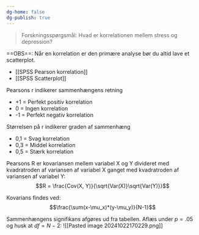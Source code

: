 ```yaml
---
dg-home: false
dg-publish: true
---
```


> Forskningsspørgsmål: Hvad er korrelationen mellem stress og depression?				


==OBS==: Når en korrelation er den primære analyse bør du altid lave et scatterplot.
- [[SPSS Pearson korrelation]]
- [[SPSS Scatterplot]]

Pearsons r indikerer sammenhængens retning
- +1 = Perfekt positiv korrelation
- 0 = Ingen korrelation
- -1 = Perfekt negativ korrelation

Størrelsen på r indikerer graden af sammenhæng
- 0,1 = Svag korrelation
- 0,3 = Middel korrelation
- 0,5 = Stærk korrelation

Pearsons R er kovariansen mellem variabel X og Y divideret med kvadratroden af variansen af variabel X ganget med kvadratroden af variansen af variabel Y:
$$R = \frac{Cov(X, Y)}{\sqrt{Var(X)}\sqrt{Var(Y)}}$$

Kovarians findes ved: $$\frac{\sum(x-\mu_x)*(y-\mu_y)}{N-1}$$

Sammenhængens signifikans afgøres ud fra tabellen. Aflæs under $p=.05$ og husk at $df=N-2$:
![[Pasted image 20241022170229.png]]